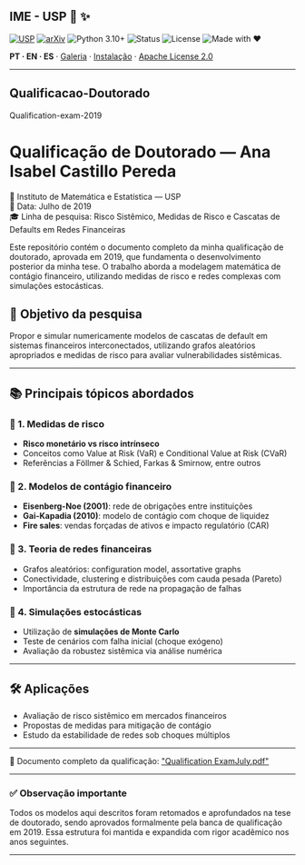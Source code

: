 <!-- HERO -->
## IME - USP  💎 ✨

[![USP](https://img.shields.io/badge/USP-Dissertação-0A3D91?logo=academia&logoColor=white)](https://teses.usp.br/teses/disponiveis/3/3151/tde-20102010-122044/en.php)
[![arXiv](https://img.shields.io/badge/arXiv-2504.01969-B31B1B?logo=arxiv&logoColor=white)](https://arxiv.org/abs/2504.01969)
![Python 3.10+](https://img.shields.io/badge/Python-3.10%2B-blue)
![Status](https://img.shields.io/badge/Status-Active-brightgreen)
![License](https://img.shields.io/badge/License-Apache-gold)
![Made with ❤](https://img.shields.io/badge/Made%20with-❤-ff69b4)

**PT · EN · ES** · [Galeria](#galeria--gifs) · [Instalação](#instalação--installation--instalación) · [Apache License 2.0](#licença--license--licencia)

---
## Qualificacao-Doutorado
Qualification-exam-2019
# Qualificação de Doutorado — Ana Isabel Castillo Pereda

📍 Instituto de Matemática e Estatística — USP  
📅 Data: Julho de 2019  
🎓 Linha de pesquisa: Risco Sistêmico, Medidas de Risco e Cascatas de Defaults em Redes Financeiras

Este repositório contém o documento completo da minha qualificação de doutorado, aprovada em 2019, que fundamenta o desenvolvimento posterior da minha tese. O trabalho aborda a modelagem matemática de contágio financeiro, utilizando medidas de risco e redes complexas com simulações estocásticas.

## 🧾 Objetivo da pesquisa

Propor e simular numericamente modelos de cascatas de default em sistemas financeiros interconectados, utilizando grafos aleatórios apropriados e medidas de risco para avaliar vulnerabilidades sistêmicas.

---

## 📚 Principais tópicos abordados

### 🔹 1. Medidas de risco

- **Risco monetário vs risco intrínseco**
- Conceitos como Value at Risk (VaR) e Conditional Value at Risk (CVaR)
- Referências a Föllmer & Schied, Farkas & Smirnow, entre outros

### 🔹 2. Modelos de contágio financeiro

- **Eisenberg-Noe (2001)**: rede de obrigações entre instituições
- **Gai-Kapadia (2010)**: modelo de contágio com choque de liquidez
- **Fire sales**: vendas forçadas de ativos e impacto regulatório (CAR)

### 🔹 3. Teoria de redes financeiras

- Grafos aleatórios: configuration model, assortative graphs
- Conectividade, clustering e distribuições com cauda pesada (Pareto)
- Importância da estrutura de rede na propagação de falhas

### 🔹 4. Simulações estocásticas

- Utilização de **simulações de Monte Carlo**
- Teste de cenários com falha inicial (choque exógeno)
- Avaliação da robustez sistêmica via análise numérica

---

## 🛠️ Aplicações

- Avaliação de risco sistêmico em mercados financeiros
- Propostas de medidas para mitigação de contágio
- Estudo da estabilidade de redes sob choques múltiplos

---
📄 Documento completo da qualificação: ["Qualification ExamJuly.pdf"](./Qualification%20ExamJuly.pdf)


---

### ✅ Observação importante

Todos os modelos aqui descritos foram retomados e aprofundados na tese de doutorado, sendo aprovados formalmente pela banca de qualificação em 2019. Essa estrutura foi mantida e expandida com rigor acadêmico nos anos seguintes.

---




